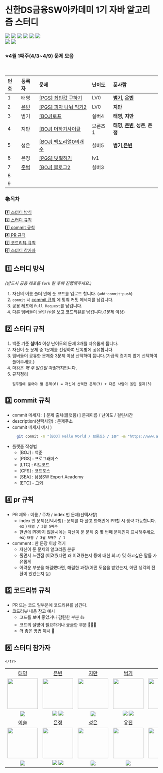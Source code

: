 # 신한DS금융SW아카데미 1기 자바 알고리즘 스터디 
<img src="https://img.shields.io/github/contributors/ShinhanAcademy1st/AlgorithmStudy" /> <img src="https://img.shields.io/github/languages/count/ShinhanAcademy1st/AlgorithmStudy" /> <img src="https://img.shields.io/github/languages/top/ShinhanAcademy1st/AlgorithmStudy" /> <img src="https://img.shields.io/github/commit-activity/w/ShinhanAcademy1st/AlgorithmStudy" /> <img src="https://img.shields.io/github/last-commit/ShinhanAcademy1st/AlgorithmStudy"/> <img src="https://img.shields.io/github/issues-pr/ShinhanAcademy1st/AlgorithmStudy" />
<br>
<img src="https://img.shields.io/github/watchers/ShinhanAcademy1st/AlgorithmStudy?style=social" /> <img src="https://img.shields.io/github/stars/ShinhanAcademy1st/AlgorithmStudy?style=social" /> 

### ⭐4월 1째주(4/3~4/9) 문제 모음 
<br>

|번호|등록자|문제|난이도|푼사람|
|:---|:---|:---|:---|:---|
|1|태영|[[PGS] 최빈값 구하기](https://school.programmers.co.kr/learn/courses/30/lessons/120812)|LV0|[**범기**](https://school.programmers.co.kr/learn/courses/30/lessons/120812), [**은빈**](https://github.com/svbean77/AlgorithmStudy/blob/main/%EC%9D%80%EB%B9%88/%EC%9E%90%EB%B0%94/%5BPGS%5D%EC%B5%9C%EB%B9%88%EA%B0%92%EA%B5%AC%ED%95%98%EA%B8%B0.java)
|2|[은빈](https://github.com/svbean77/AlgorithmStudy/blob/main/%EC%9D%80%EB%B9%88/%EC%9E%90%EB%B0%94/%5BPGS%5D%ED%94%BC%EC%9E%90%EB%82%98%EB%88%A0%EB%A8%B9%EA%B8%B02.java)|[[PGS] 피자 나눠 먹기2](https://school.programmers.co.kr/learn/courses/30/lessons/120815)|LV0|**지만** |
|3|범기|[[BOJ]로프](https://www.acmicpc.net/problem/2217)|실버4|**태영**, **지만**|
|4|지만|[[BOJ] 더하기사이클](https://www.acmicpc.net/problem/1110) |브론즈1 |**태영**, [**은빈**](https://github.com/svbean77/AlgorithmStudy/blob/main/%EC%9D%80%EB%B9%88/%EC%9E%90%EB%B0%94/%5BBOJ%5D%EB%8D%94%ED%95%98%EA%B8%B0%EC%82%AC%EC%9D%B4%ED%81%B4.java), **성은**, **은정**|
|5|성은|[[BOJ] 펙토리얼0의개수](https://www.acmicpc.net/problem/1676) |실버5 |**범기**,[**은빈**](https://github.com/svbean77/AlgorithmStudy/blob/main/%EC%9D%80%EB%B9%88/%EC%9E%90%EB%B0%94/%5BBOJ%5D%ED%8C%A9%ED%86%A0%EB%A6%AC%EC%96%BC0%EC%9D%98%EA%B0%9C%EC%88%98.java)|
|6|은정|[[PGS] 덧칠하기](https://school.programmers.co.kr/learn/courses/30/lessons/161989) |lv1 | |
|7|[준범](https://github.com/ShinhanAcademy1st/AlgorithmStudy/blob/main/%EC%A4%80%EB%B2%94/%5BBOJ%5D%20%EB%B8%94%EB%A1%9C%EA%B7%B82%2020365.java)|[[BOJ] 블로그2](https://www.acmicpc.net/problem/20365)|실버3| |
|8| | | | |
|9| | | | |

### 📚목차
[1️⃣ 스터디 방식](#1️⃣-스터디-방식) <br>
[2️⃣ 스터디 규칙](#2️⃣-스터디-규칙) <br>
[3️⃣ commit 규칙](#3️⃣-commit-규칙) <br>
[4️⃣ PR 규칙](#4️⃣-pr-규칙) <br>
[5️⃣ 코드리뷰 규칙](#5️⃣-코드리뷰-규칙)<br>
[6️⃣ 스터디 참가자](#6️⃣-스터디-참가자)

## 1️⃣ 스터디 방식
*(반드시 공용 레포를 `fork` 한 후에 진행해주세요.)*
1. 자신의 이름 폴더 안에 푼 코드를 업로드 합니다. (`add`-`commit`-`push`)
2. `commit` 시 [commit 규칙](#3️⃣-commit-규칙) 에 맞춰 커밋 메세지를 남깁니다.
3. 공용 레포에 `Pull Request`를 남깁니다.
4. 다른 멤버들이 올린 `PR`을 보고 코드리뷰를 남깁니다.(1문제 이상)

## 2️⃣ 스터디 규칙
1. 백준 기준 **실버4** 이상 난이도의 문제 3개를 자유롭게 풉니다.
2. 자신이 푼 문제 중 1문제를 선정하여 단톡방에 공유합니다. 
3. 멤버들이 공유한 문제중 3문제 이상 선택하여 풉니다.(가급적 겹치지 않게 선택하여 풀어주세요.)
4. 마감은 *매 주 일요일 자정*까지입니다.
5. 규칙정리
    ```
    일주일에 풀어야 할 문제(6) = 자신이 선택한 문제(3) + 다른 사람이 올린 문제(3)
    ```

## 3️⃣ commit 규칙
- commit 메세지 : [ 문제 출처(플랫폼) ] 문제이름 / 난이도 / 걸린시간
- description(선택사항) : 문제주소 
- commit 메세지 예시 )
  ```bash
    git commit -m "[BOJ] Hello World / 브론즈5 / 1분" -m "https://www.acmicpc.net/problem/2557"
   ```
- 플랫폼 작성법
  - [BOJ] : 백준
  - [PGS] : 프로그래머스
  - [LTC] : 리트코드
  - [CFS] : 코드포스
  - [SEA] : 삼성SW Expert Academy
  - [ETC] - 그외

## 4️⃣ pr 규칙
 - PR 제목 : 이름 / 주차 / index 번 문제(선택사항)
    - index 번 문제(선택사항) : 문제를 다 풀고 한꺼번에 PR할 시 생략 가능합니다. <br>
      ex ) `태영 / 3월 5째주`
    - 한번에 PR하지 않을시에는 자신이 푼 문제 중 몇 번째 문제인지 표시해주세요. <br>
      ex) `태영 / 3월 5째주 / 1`
 - comment : 한 문장 이상 적기
    - 자신이 푼 문제의 알고리즘 분류
    - 풀면서 느낀점 (어려웠다면 왜 어려웠는지 등에 대한 회고) 및 하고싶은 말들 자유롭게
    - 어려운 부분을 해결했다면, 해결한 과정(어떤 도움을 받았는지, 어떤 생각의 전환이 있었는지 등)
 
 ## 5️⃣ 코드리뷰 규칙
 - PR 또는 코드 일부분에 코드리뷰를 남긴다.
 - 코드리뷰 내용 참고 예시
    - 코드를 보며 좋았거나 감탄한 부분 👍
    - 코드의 설명이 필요하거나 궁금한 부분 🙋🏻‍♂️
    - 더 좋은 방법 제시 🧐
 
 ## 6️⃣ 스터디 참가자
 <table>
     <tr>
        <td align="center" ><a href="https://github.com/teon98">태영</a></td>
        <td align="center" ><a href="https://github.com/svbean77">은빈</a></td>
        <td align="center" ><a href="https://github.com/jiman-you">지만</a></td>
        <td align="center" ><a href="https://github.com/qwerty0911">범기</a></td>
        <td align="center" ><a href="https://github.com/djdjdddd">용희</a></td>
    </tr>
    <tr>
        <td align="center"> <img src="https://avatars.githubusercontent.com/u/49816869?v=4" width="100px" height="100px"/></td>
        <td align="center"> <img src="https://avatars.githubusercontent.com/u/70212701?v=4" width="100px" height="100px"/></td>
        <td align="center"> <img src="https://avatars.githubusercontent.com/u/80306786?v=4" width="100px" height="100px"/></td>
        <td align="center"> <img src="https://avatars.githubusercontent.com/u/81313471?v=4" width="100px" height="100px"/></td>
        <td align="center"> <img src="https://avatars.githubusercontent.com/u/126077503?v=4" width="100px" height="100px"/></td>
    </tr>
    <tr>
        <td align="center"> <img src="https://img.shields.io/badge/-JAVA-%23F7DF1E?style=flat-square&logo=Java&logoColor=white&color=007396"> 
                            </td>
        <td align="center"> <img src="https://img.shields.io/badge/-JAVA-%23F7DF1E?style=flat-square&logo=Java&logoColor=white&color=007396"> 
                            <img src="https://img.shields.io/badge/-PYTHON-%23F7DF1E?style=flat-square&logo=Python&logoColor=white&color=3776AB">
        </td> 
        <td align="center"> <img src="https://img.shields.io/badge/-JAVA-%23F7DF1E?style=flat-square&logo=Java&logoColor=white&color=007396"> </td>
        <td align="center"> <img src="https://img.shields.io/badge/-JAVA-%23F7DF1E?style=flat-square&logo=Java&logoColor=white&color=007396">
                            <img src="https://img.shields.io/badge/-PYTHON-%23F7DF1E?style=flat-square&logo=Python&logoColor=white&color=3776AB">
        </td>
        <td align="center"> <img src="https://img.shields.io/badge/-JAVA-%23F7DF1E?style=flat-square&logo=Java&logoColor=white&color=007396"> </td> 
    </tr>
    <tr>
        <td align="center" ><a href="https://github.com/leessol">이솔</a></td>
        <td align="center" ><a href="https://github.com/e-7281998">은정</a></td>
        <td align="center" ><a href="https://github.com/seonggg">성은</a></td>
        <td align="center" ><a href="https://github.com/YYJ-1229">유진</a></td>
        <td align="center" ><a href="https://github.com/junbeom-Son">준범</a></td>
    </tr>
    <tr>
        <td align="center"> <img src="https://avatars.githubusercontent.com/u/128359635?v=4" width="100px" height="100px"/></td>
        <td align="center"> <img src="https://avatars.githubusercontent.com/u/78722497?v=4" width="100px" height="100px"/></td>
        <td align="center"> <img src="https://avatars.githubusercontent.com/u/87373911?v=4" width="100px" height="100px"/></td>
        <td align="center"> <img src="https://avatars.githubusercontent.com/u/48702029?v=4" width="100px" height="100px"/></td>
        <td align="center"> <img src="https://avatars.githubusercontent.com/u/89973303?v=4 width="100px" height="100px"/></td>
    </tr>
        <tr>
        <td align="center"><img src="https://img.shields.io/badge/-PYTHON-%23F7DF1E?style=flat-square&logo=Python&logoColor=white&color=3776AB"></td>
        <td align="center"><img src="https://img.shields.io/badge/-JAVA-%23F7DF1E?style=flat-square&logo=Java&logoColor=white&color=007396">
                            <img src="https://img.shields.io/badge/-JAVASCRIPT-%23F7DF1E?style=flat-square&logo=JavaScript&logoColor=black">
        </td>
        <td align="center"><img src="https://img.shields.io/badge/-JAVA-%23F7DF1E?style=flat-square&logo=Java&logoColor=white&color=007396"></td>
        <td align="center"><img src="https://img.shields.io/badge/-JAVASCRIPT-%23F7DF1E?style=flat-square&logo=JavaScript&logoColor=black"></td>
        <td align="center"><img src="https://img.shields.io/badge/-JAVA-%23F7DF1E?style=flat-square&logo=Java&logoColor=white&color=007396"></td>
        
    </tr>
 </table>

